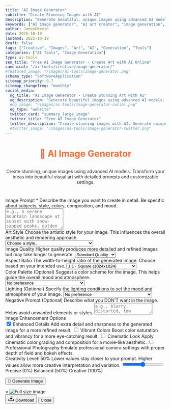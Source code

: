 ```yaml
---
title: "AI Image Generator"
subtitle: "Create Stunning Images with AI"
description: "Generate beautiful, unique images using advanced AI models. Create art, illustrations, and visual content with detailed prompts and customizable settings."
keywords: ["AI image generator", "AI art creator", "image generation", "AI artwork", "text to image", "AI illustration", "creative AI", "image creator", "AI art tool"]
author: JonesCKevin
date: 2025-10-19
lastmod: 2025-10-19
draft: false
tags: ["Creative", "Images", "Art", "AI", "Generation", "Tools"]
categories: ["AI Tools", "Image Generation"]
type: ai-tools
seo_title: "Free AI Image Generator - Create Art with AI Online"
canonical: "/ai-tools/creative/image-generator/"
#featured_image: "/images/ai-tools/image-generator.png"
schema_type: "SoftwareApplication"
sitemap_priority: 0.7
sitemap_changefreq: "monthly"
social_media:
  og_title: "AI Image Generator - Create Stunning Art with AI"
  og_description: "Generate beautiful images using advanced AI models. Create art, illustrations, and visual content with detailed prompts."
  #og_image: "/images/ai-tools/image-generator-social.png"
  og_type: "website"
  twitter_card: "summary_large_image"
  twitter_title: "Free AI Image Generator"
  twitter_description: "Create stunning images with AI. Generate unique artwork and illustrations from text prompts."
  #twitter_image: "/images/ai-tools/image-generator-twitter.png"
---
```


<link rel="stylesheet" href="image-generator.css">

<h1 style="text-align: center; margin-bottom: 30px; color: #ff6b35;">🎨 AI Image Generator</h1>
<p style="text-align: center; margin-bottom: 40px; opacity: 0.9;">
Create stunning, unique images using advanced AI models. Transform your ideas into beautiful visual art with detailed prompts and customizable settings.
</p>

<form id="imageGeneratorForm">
  <div class="form-group">
    <label for="prompt" class="tooltip">
      Image Prompt *
      <span class="tooltiptext">Describe the image you want to create in detail. Be specific about subjects, style, colors, composition, and mood.</span>
    </label>
    <textarea id="prompt" rows="4" placeholder="e.g., A serene mountain landscape at sunset with snow-capped peaks, golden hour lighting, vibrant colors, ultra detailed, photorealistic..." required></textarea>
  </div>

  <div class="form-row">
    <div class="form-group">
      <label for="imageStyle" class="tooltip">
        Art Style
        <span class="tooltiptext">Choose the artistic style for your image. This influences the overall aesthetic and rendering approach.</span>
      </label>
      <select id="imageStyle">
        <option value="">Choose a style...</option>
        <option value="photorealistic">📷 Photorealistic - Like a real photo</option>
        <option value="digital-art">🎨 Digital Art - Modern digital painting</option>
        <option value="oil-painting">🖌️ Oil Painting - Classic oil painting style</option>
        <option value="watercolor">💧 Watercolor - Soft, flowing watercolor</option>
        <option value="anime">🎭 Anime - Japanese animation style</option>
        <option value="comic-book">📚 Comic Book - Comic/graphic novel style</option>
        <option value="3d-render">🎮 3D Render - Computer-generated 3D</option>
        <option value="pencil-sketch">✏️ Pencil Sketch - Hand-drawn sketch</option>
        <option value="abstract">🌀 Abstract - Abstract/conceptual art</option>
        <option value="surreal">🌙 Surreal - Dreamlike, surrealist style</option>
        <option value="fantasy">✨ Fantasy - Magical, fantasy illustration</option>
        <option value="sci-fi">🚀 Sci-Fi - Futuristic, science fiction</option>
        <option value="cyberpunk">🌃 Cyberpunk - Neon, dystopian future</option>
        <option value="steampunk">⚙️ Steampunk - Victorian-era technology</option>
        <option value="minimalist">▫️ Minimalist - Simple, clean design</option>
        <option value="vintage">📼 Vintage - Retro, nostalgic aesthetic</option>
      </select>
    </div>
    <div class="form-group">
      <label for="imageQuality" class="tooltip">
        Image Quality
        <span class="tooltiptext">Higher quality produces more detailed and refined images but may take longer to generate.</span>
      </label>
      <select id="imageQuality">
        <option value="standard">Standard Quality</option>
        <option value="high">High Quality</option>
        <option value="ultra">Ultra Quality (HD)</option>
      </select>
    </div>
  </div>

  <div class="form-row">
    <div class="form-group">
      <label for="aspectRatio" class="tooltip">
        Aspect Ratio
        <span class="tooltiptext">The width-to-height ratio of the generated image. Choose based on your intended use.</span>
      </label>
      <select id="aspectRatio">
        <option value="1:1">1:1 - Square (1024x1024)</option>
        <option value="16:9">16:9 - Landscape (1792x1024)</option>
        <option value="9:16">9:16 - Portrait (1024x1792)</option>
        <option value="4:3">4:3 - Classic (1536x1152)</option>
        <option value="3:4">3:4 - Classic Portrait (1152x1536)</option>
      </select>
    </div>
    <div class="form-group">
      <label for="colorPalette" class="tooltip">
        Color Palette (Optional)
        <span class="tooltiptext">Suggest a color scheme for the image. This helps guide the overall mood and atmosphere.</span>
      </label>
      <select id="colorPalette">
        <option value="">No preference</option>
        <option value="vibrant">🌈 Vibrant - Bold, saturated colors</option>
        <option value="pastel">🎀 Pastel - Soft, light colors</option>
        <option value="monochrome">⚫⚪ Monochrome - Single color tones</option>
        <option value="warm">🔥 Warm - Reds, oranges, yellows</option>
        <option value="cool">❄️ Cool - Blues, greens, purples</option>
        <option value="earth-tones">🌍 Earth Tones - Natural, muted colors</option>
        <option value="neon">💡 Neon - Bright, electric colors</option>
        <option value="muted">🎨 Muted - Desaturated, subtle colors</option>
      </select>
    </div>
  </div>

  <div class="form-group">
    <label for="lighting" class="tooltip">
      Lighting (Optional)
      <span class="tooltiptext">Specify the lighting conditions to set the mood and atmosphere of your image.</span>
    </label>
    <select id="lighting">
      <option value="">No preference</option>
      <option value="golden-hour">🌅 Golden Hour - Warm sunset/sunrise light</option>
      <option value="blue-hour">🌆 Blue Hour - Cool twilight light</option>
      <option value="dramatic">⚡ Dramatic - Strong contrasts and shadows</option>
      <option value="soft">☁️ Soft - Diffused, gentle lighting</option>
      <option value="studio">💡 Studio - Professional, even lighting</option>
      <option value="natural">🌤️ Natural - Daylight conditions</option>
      <option value="moody">🌙 Moody - Dark, atmospheric lighting</option>
      <option value="backlit">🔆 Backlit - Light from behind subject</option>
      <option value="rim-lighting">✨ Rim Lighting - Edge-lit subjects</option>
    </select>
  </div>

  <div class="form-group">
    <label for="negativePrompt" class="tooltip">
      Negative Prompt (Optional)
      <span class="tooltiptext">Describe what you DON'T want in the image. Helps avoid unwanted elements or styles.</span>
    </label>
    <textarea id="negativePrompt" rows="2" placeholder="e.g., blurry, distorted, low quality, watermark, text, deformed..."></textarea>
  </div>

  <div class="form-group">
    <label>Image Enhancement Options</label>
    <div class="checkbox-group">
      <label class="checkbox-inline tooltip">
        <input type="checkbox" id="enhanceDetails" checked> Enhanced Details
        <span class="tooltiptext">Add extra detail and sharpness to the generated image for a more refined result.</span>
      </label>
      <label class="checkbox-inline tooltip">
        <input type="checkbox" id="enhanceColors"> Vibrant Colors
        <span class="tooltiptext">Boost color saturation and vibrancy for a more eye-catching result.</span>
      </label>
      <label class="checkbox-inline tooltip">
        <input type="checkbox" id="cinematicLook"> Cinematic Look
        <span class="tooltiptext">Apply cinematic color grading and composition for a movie-like aesthetic.</span>
      </label>
      <label class="checkbox-inline tooltip">
        <input type="checkbox" id="professionalPhoto"> Professional Photography
        <span class="tooltiptext">Emulate professional camera settings with proper depth of field and bokeh effects.</span>
      </label>
    </div>
  </div>

  <div class="form-group">
    <label for="creativity" class="tooltip">
      Creativity Level: <span id="creativityDisplay">50</span>%
      <span class="tooltiptext">Lower values stay closer to your prompt. Higher values allow more creative interpretation and variation.</span>
    </label>
    <input type="range" id="creativity" min="0" max="100" value="50" oninput="updateCreativityDisplay(this.value)"/>
    <div class="slider-labels">
      <span>Precise (0%)</span>
      <span>Balanced (50%)</span>
      <span>Creative (100%)</span>
    </div>
  </div>

  <button type="button" class="btn-primary" onclick="generateImage()">🎨 Generate Image</button>
</form>

<div id="loadingDiv" class="loading" style="display: none;">
  <div class="loading-spinner"></div>
  <div class="loading-text">Creating your image...</div>
  <div class="loading-subtext">This may take 30-60 seconds depending on complexity</div>
</div>

<div id="errorDiv" style="display: none;"></div>

<div id="resultDiv" style="display: none;">
  <h3 style="color: #ff6b35; margin-bottom: 20px;">✨ Your Generated Image</h3>
  
  <div class="image-container">
    <div class="image-wrapper">
      <img id="generatedImage" alt="AI Generated Image" />
      <div class="image-overlay">
        <button class="overlay-btn" onclick="window.openImageModal()" title="View Full Size">
          <svg width="24" height="24" viewBox="0 0 24 24" fill="none" stroke="currentColor" stroke-width="2">
            <path d="M15 3h6v6M9 21H3v-6M21 3l-7 7M3 21l7-7"/>
          </svg>
          Expand
        </button>
      </div>
    </div>
  </div>

  <div class="image-info">
    <div class="info-item">
      <span class="info-label">Model:</span>
      <span id="imageModel">-</span>
    </div>
    <div class="info-item">
      <span class="info-label">Size:</span>
      <span id="imageSize">-</span>
    </div>
    <div class="info-item">
      <span class="info-label">Style:</span>
      <span id="imageStyleUsed">-</span>
    </div>
  </div>

  <div class="prompt-used">
    <h4>Prompt Used:</h4>
    <p id="imagePromptUsed"></p>
  </div>

  <div style="margin-top: 30px; gap: 15px; display: flex; justify-content: center; flex-wrap: wrap;">
    <button class="btn-primary btn-download" onclick="window.downloadImage(event)">
      <svg width="20" height="20" viewBox="0 0 24 24" fill="none" stroke="currentColor" stroke-width="2">
        <path d="M21 15v4a2 2 0 0 1-2 2H5a2 2 0 0 1-2-2v-4M7 10l5 5 5-5M12 15V3"/>
      </svg>
      Download Image
    </button>
    <button class="btn-primary btn-download" onclick="window.copyPromptToClipboard(event)">Copy Prompt</button>
    <button class="btn-primary btn-download" onclick="window.regenerateImage()">
      <svg width="20" height="20" viewBox="0 0 24 24" fill="none" stroke="currentColor" stroke-width="2">
        <path d="M1 4v6h6M23 20v-6h-6"/>
        <path d="M20.49 9A9 9 0 0 0 5.64 5.64L1 10m22 4l-4.64 4.36A9 9 0 0 1 3.51 15"/>
      </svg>
      Regenerate
    </button>
  </div>
</div>

<!-- Full Image Modal -->
<div id="imageModal" class="modal" onclick="closeModal()">
  <div class="modal-content" onclick="event.stopPropagation()">
    <span class="close" onclick="closeModal()">&times;</span>
    <img id="modalImage" alt="Full size image" />
    <div class="modal-controls">
      <button class="modal-btn" onclick="downloadImage()">
        <svg width="20" height="20" viewBox="0 0 24 24" fill="none" stroke="currentColor" stroke-width="2">
          <path d="M21 15v4a2 2 0 0 1-2 2H5a2 2 0 0 1-2-2v-4M7 10l5 5 5-5M12 15V3"/>
        </svg>
        Download
      </button>
      <button class="modal-btn" onclick="closeModal()">Close</button>
    </div>
  </div>
</div>

<script src="image-generator.js"></script>
